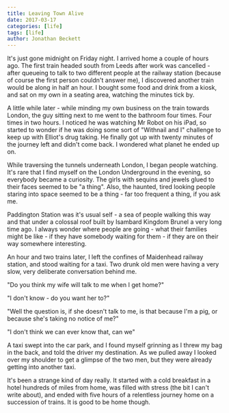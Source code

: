 ```yaml
---
title: Leaving Town Alive
date: 2017-03-17
categories: [life]
tags: [life]
author: Jonathan Beckett
---
```


It's just gone midnight on Friday night. I arrived home a couple of hours ago. The first train headed south from Leeds after work was cancelled - after queueing to talk to two different people at the railway station (because of course the first person couldn't answer me), I discovered another train would be along in half an hour. I bought some food and drink from a kiosk, and sat on my own in a seating area, watching the minutes tick by.

A little while later - while minding my own business on the train towards London, the guy sitting next to me went to the bathroom four times. Four times in two hours. I noticed he was watching Mr Robot on his iPad, so started to wonder if he was doing some sort of "Withnail and I" challenge to keep up with Elliot's drug taking. He finally got up with twenty minutes of the journey left and didn't come back. I wondered what planet he ended up on.

While traversing the tunnels underneath London, I began people watching. It's rare that I find myself on the London Underground in the evening, so everybody became a curiosity. The girls with sequins and jewels glued to their faces seemed to be "a thing". Also, the haunted, tired looking people staring into space seemed to be a thing - far too frequent a thing, if you ask me.

Paddington Station was it's usual self - a sea of people walking this way and that under a colossal roof built by Isambard Kingdom Brunel a very long time ago. I always wonder where people are going - what their families might be like - if they have somebody waiting for them - if they are on their way somewhere interesting.

An hour and two trains later, I left the confines of Maidenhead railway station, and stood waiting for a taxi. Two drunk old men were having a very slow, very deliberate conversation behind me.

"Do you think my wife will talk to me when I get home?"

"I don't know - do you want her to?"

"Well the question is, if she doesn't talk to me, is that because I'm a pig, or because she's taking no notice of me?"

"I don't think we can ever know that, can we"

A taxi swept into the car park, and I found myself grinning as I threw my bag in the back, and told the driver my destination. As we pulled away I looked over my shoulder to get a glimpse of the two men, but they were already getting into another taxi.

It's been a strange kind of day really. It started with a cold breakfast in a hotel hundreds of miles from home, was filled with stress (the bit I can't write about), and ended with five hours of a relentless journey home on a succession of trains. It is good to be home though.